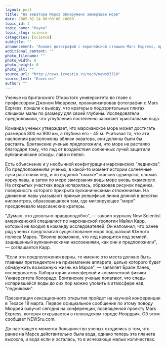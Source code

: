 ```yaml
---
layout: post
title: "На экваторе Марса обнаружено замерзшее море"
date: 2005-02-24 00:00:00 +0000
topic_id: 2
topic_name: "Наука"
topic_slug: science
categories: [science]
subtitle: ""
announcement: "Анализ фотографий с европейской станции Mars Express, проведенный командой европейских ученых, показал, что в пяти градусах широты севернее экватора Марс имеет странную фактуру. По конфигурации марсианские \"плиты\" напоминают земные пейзажи снежных пустынь и ледников близ Южного и Северного полюсов."
additional_content: ""
photo_filename: ""
photo_width: 0
photo_height: 0
photo_alt: ""
source_url: "http://news.izvestia.ru/tech/news93318"
source_text: "Известия"
author: ""
---
```

Ученые из британского Открытого университета во главе с профессором Джоном Мюрреем, проанализировав фотографии с Mars Express, пришли к выводу, что кратеры в подозрительных плитах слишком малы по размеру для своей глубины. Исследователи предположили, что углубления постепенно засыпает кристаллами льда.

Команда ученых утверждает, что марсианское море может достигать размеров 800 на 900 км, а глубина его - 45 м. Учитывая то, что эти наслоения расположены вблизи экватора, они должны были бы растаять. Британские ученые предположили, что море не растаяло благодаря тому, что лед от воздействия солнечных лучей защитили вулканические отходы, лава и пепел.

Есть объяснение и у необычной конфигурации марсианских "ледников". По предположениям ученых, в какой-то момент истории солнечные лучи растопили лед, и по водяной "смазке" массив сдвинулся, сломав корку лавы, а затем по мере замерзания воды море вновь окаменело. На открытых участках вода испарилась, образовав рисунок ледника, поверхность которого прикрыта вулканическими отложениями. На движение лавы указывают прямые рельефные линии длиной в десятки километров, образовавшиеся там, где мигрирующее "море" преодолевало марсианские кратеры.

"Думаю, это довольно правдоподобно", &mdash; заявил журналу New Scientist американский специалист по марсианской геологии Майкл Карр, который не входил в команду исследователей. Он напомнил, что ранее ряд ученых предполагал существование моря под шапкой Южного полюса Марса. "Вполне возможно, что лед находится под землей, защищенный вулканическими наслоениями, как они и предположили", &mdash; соглашается Карр.

"Если эти предположения верны, то именно это места должно быть главным претендентом на приземление аппарата, целью которого будет обнаружить возможную жизнь на Марсе", &mdash; заявляет Браян Ханек, исследователь Лаборатории атмосферной и космической физики Университета Колорадо. Британские ученые полагают, что следы испарившейся воды до сих пор можно уловить в атмосфере над "ледниками".

Презентация сенсационного открытия пройдет на научной конференции в Техасе 18 марта. Первое официальное сообщение по этому поводу Мюррей озвучит сегодня на конференции, посвященной проекту Mars Express, которая открывается в голландском городе Ноордвик. Об этом сообщает NEWSru.com.

До настоящего момента большинство ученых сходились в том, что ранее на Марсе действительно была вода, однако теперь эта планета высохла, и вода если и осталась, то в исчезающе малых количествах.
